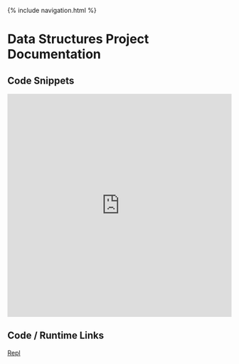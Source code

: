 {% include navigation.html %}

# Data Structures Project Documentation

## Code Snippets
<iframe frameborder="0" width="100%" height="500px" src="https://replit.com/@YashShah49/Data_Structures1?embed=true"></iframe>

## Code / Runtime Links
[Repl](https://replit.com/@YashShah49/TT0-Menu#main.py)
